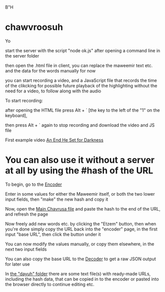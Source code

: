 B"H


# chawvroosuh


Yo

start the server with the script "node ok.js" after opening a command line in the server folder


then open the .html file in client, you can replace the maweemir text etc. and the data for the words manually for now


you can start recording a video, and a JavaScript file that records the time of the clikcking for possible future playback of the highlighting without the need for a video, to follow along with the audio

To start recording:

after opening the HTML file press Alt + ` [the key to the left of the "1" on the keyboard],

then press Alt + ` again to stop recording and download the video and JS file


First example video [An End He Set for Darkness](https://moshiach77d.blogspot.com/2021/07/youtube-video-player.html)

# You can also use it without a server at all by using the #hash of the URL

To begin, go to the [Encoder](https://yaakovyitzchak.github.io/chawvroosuh/client/encoder.html)

Enter in some values for either the Maweemir itself, or both the two lower input fields, then "make" the new hash and copy it

Now, open the [Main Chavrusa file](https://yaakovyitzchak.github.io/chawvroosuh/client/chavruta.html) and paste the hash to the end of the URL, and refresh the page

Now freely add new words etc. by clicking the "Etzem" button, then when you're done simply copy the URL back into the "encoder" page, in the first input "base URL", then click the button under it

You can now modify the values manually, or copy them elsewhere, in the next two input fields

You can also copy the base URL to the [Decoder](https://yaakovyitzchak.github.io/chawvroosuh/client/decoder.html) to get a raw JSON output for later use

In [the "dayuh" folder](https://github.com/yaakovyitzchak/chawvroosuh/tree/main/dayuh) there are some text file(s) with ready-made URLs, including the hash data, that can be copied in to the encoder or pasted into the browser directly to continue editing etc.

